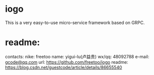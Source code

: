 # iogo
This is a very easy-to-use micro-service framework based on GRPC.

# readme:
 contacts: nike: freetoo name: yigui-lu(卢益贵)
    wx/qq: 48092788
   e-mail: gcode@qq.com
      url: https://github.com/freetoo/iogo
   readme: https://blog.csdn.net/guestcode/article/details/86655540
